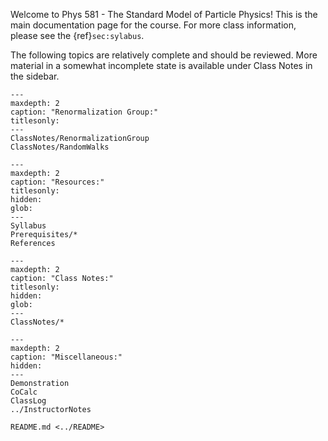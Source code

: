 <!-- Phys 581 - The Standard Model of Particle Physics
   You can adapt this file completely to your liking, but it should at least
   contain the root `toctree` directive.
-->


<!-- Include ../README.md
     If you would like to use the contents of your top-level README.md file here, then
     you can literally include it here with the following:

```{include} ../README.md
``` 

    Note that this may will break `sphinx-autobuild` (`make doc-server`) which will not rebuild
    this index file when ../README.md changes.  See the note at the bottom of the file
    if you want to do this while using sphinx-autobuild.
--> 


Welcome to Phys 581 - The Standard Model of Particle Physics!  This is the main
documentation page for the course.  For more class information, please see the
{ref}`sec:sylabus`.

The following topics are relatively complete and should be reviewed.  More material in a
somewhat incomplete state is available under Class Notes in the sidebar.

```{toctree}
---
maxdepth: 2
caption: "Renormalization Group:"
titlesonly:
---
ClassNotes/RenormalizationGroup
ClassNotes/RandomWalks
```

```{toctree}
---
maxdepth: 2
caption: "Resources:"
titlesonly:
hidden:
glob:
---
Syllabus
Prerequisites/*
References
```

```{toctree}
---
maxdepth: 2
caption: "Class Notes:"
titlesonly:
hidden:
glob:
---
ClassNotes/*
```

```{toctree}
---
maxdepth: 2
caption: "Miscellaneous:"
hidden:
---
Demonstration
CoCalc
ClassLog
../InstructorNotes

README.md <../README>
```

<!-- If you opt to literally include files like ../README.md and would like to be able
     to take advantage of `sphinx-autobuild` (`make doc-server`), then you must make
     sure that you pass the name of any of these files to `sphinx-autobuild` in the
     `Makefile` so that those files will be regenerated.  We do this already for
     `index.md` but leave this note in case you want to do this elsewhere.
     
     Alternatively, you can include them separately and view these directly when editing.
     We do not include this extra toc when we build on RTD or on CoCalc.  We do this
     using the `sphinx.ext.ifconfig extension`:
     
     https://www.sphinx-doc.org/en/master/usage/extensions/ifconfig.html

```{eval-rst}
.. ifconfig:: not on_rtd and not on_cocalc

   .. toctree::
      :maxdepth: 0
      :caption: Top-level Files:
      :titlesonly:
      :hidden:

      README.md <../README>
      InstructorNotes.md <../InstructorNotes>
```
-->
